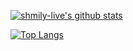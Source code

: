[![shmily-live's github stats](https://github-readme-stats.vercel.app/api?username=shmily-live&show_icons=true&theme=light)](https://github.com/anuraghazra/github-readme-stats)

[![Top Langs](https://github-readme-stats.vercel.app/api/top-langs/?username=shmily-live)](https://github.com/anuraghazra/github-readme-stats)